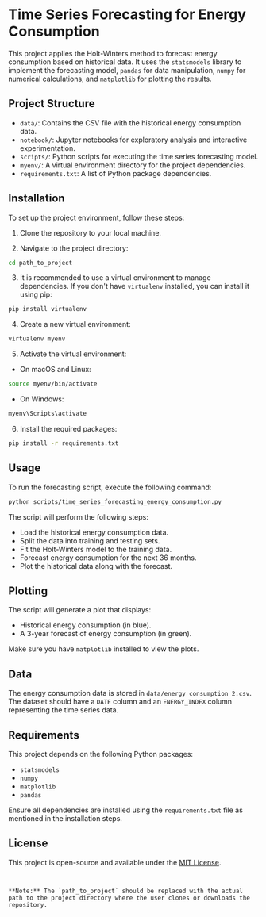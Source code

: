 
# Time Series Forecasting for Energy Consumption

This project applies the Holt-Winters method to forecast energy consumption based on historical data. It uses the `statsmodels` library to implement the forecasting model, `pandas` for data manipulation, `numpy` for numerical calculations, and `matplotlib` for plotting the results.

## Project Structure

- `data/`: Contains the CSV file with the historical energy consumption data.
- `notebook/`: Jupyter notebooks for exploratory analysis and interactive experimentation.
- `scripts/`: Python scripts for executing the time series forecasting model.
- `myenv/`: A virtual environment directory for the project dependencies.
- `requirements.txt`: A list of Python package dependencies.

## Installation

To set up the project environment, follow these steps:

1. Clone the repository to your local machine.

2. Navigate to the project directory:

```bash
cd path_to_project
```

3. It is recommended to use a virtual environment to manage dependencies. If you don't have `virtualenv` installed, you can install it using pip:

```bash
pip install virtualenv
```

4. Create a new virtual environment:

```bash
virtualenv myenv
```

5. Activate the virtual environment:

- On macOS and Linux:

```bash
source myenv/bin/activate
```

- On Windows:

```bash
myenv\Scripts\activate
```

6. Install the required packages:

```bash
pip install -r requirements.txt
```

## Usage

To run the forecasting script, execute the following command:

```bash
python scripts/time_series_forecasting_energy_consumption.py
```

The script will perform the following steps:
- Load the historical energy consumption data.
- Split the data into training and testing sets.
- Fit the Holt-Winters model to the training data.
- Forecast energy consumption for the next 36 months.
- Plot the historical data along with the forecast.

## Plotting

The script will generate a plot that displays:
- Historical energy consumption (in blue).
- A 3-year forecast of energy consumption (in green).

Make sure you have `matplotlib` installed to view the plots.

## Data

The energy consumption data is stored in `data/energy consumption 2.csv`. The dataset should have a `DATE` column and an `ENERGY_INDEX` column representing the time series data.

## Requirements

This project depends on the following Python packages:
- `statsmodels`
- `numpy`
- `matplotlib`
- `pandas`

Ensure all dependencies are installed using the `requirements.txt` file as mentioned in the installation steps.

## License

This project is open-source and available under the [MIT License](LICENSE).
```


**Note:** The `path_to_project` should be replaced with the actual path to the project directory where the user clones or downloads the repository.